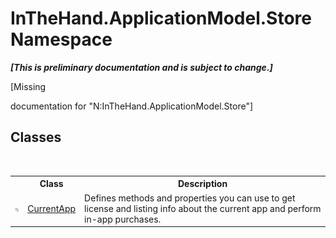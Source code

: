# InTheHand.ApplicationModel.Store Namespace
 _**\[This is preliminary documentation and is subject to change.\]**_

\[Missing <summary> documentation for "N:InTheHand.ApplicationModel.Store"\]


## Classes
&nbsp;<table><tr><th></th><th>Class</th><th>Description</th></tr><tr><td>![Public class](media/pubclass.gif "Public class")</td><td><a href="T_InTheHand_ApplicationModel_Store_CurrentApp">CurrentApp</a></td><td>
Defines methods and properties you can use to get license and listing info about the current app and perform in-app purchases.</td></tr></table>&nbsp;
